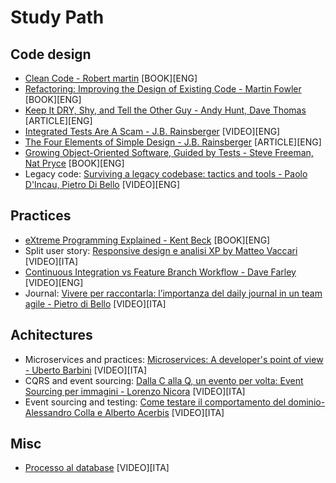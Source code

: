 # Study Path

## Code design
* [Clean Code - Robert martin](https://amzn.to/3u4A3BH) [BOOK][ENG]
* [Refactoring: Improving the Design of Existing Code - Martin Fowler](https://amzn.to/3fyboRY) [BOOK][ENG]
* [Keep It DRY, Shy, and Tell the Other Guy - Andy Hunt, Dave Thomas](http://media.pragprog.com/articles/may_04_oo1.pdf) [ARTICLE][ENG]
* [Integrated Tests Are A Scam - J.B. Rainsberger](https://vimeo.com/80533536) [VIDEO][ENG]
* [The Four Elements of Simple Design - J.B. Rainsberger](https://blog.jbrains.ca/permalink/the-four-elements-of-simple-design) [ARTICLE][ENG]
* [Growing Object-Oriented Software, Guided by Tests - Steve Freeman, Nat Pryce](https://amzn.to/3sClncL) [BOOK][ENG]
* Legacy code: [Surviving a legacy codebase: tactics and tools - Paolo D'Incau, Pietro Di Bello](https://www.youtube.com/watch?v=NGfvguzMjqw) [VIDEO][ENG]

## Practices
* [eXtreme Programming Explained - Kent Beck](https://amzn.to/3czziL3) [BOOK][ENG]
* Split user story: [Responsive design e analisi XP by Matteo Vaccari](https://www.youtube.com/watch?v=4L9aL_W-Uo0) [VIDEO][ITA]
* [Continuous Integration vs Feature Branch Workflow - Dave Farley](https://www.youtube.com/watch?v=v4Ijkq6Myfc&t=1s) [VIDEO][ENG]
* Journal: [Vivere per raccontarla: l’importanza del daily journal in un team agile - Pietro di Bello](https://vimeo.com/195952480) [VIDEO][ITA]

## Achitectures
* Microservices and practices: [Microservices: A developer's point of view - Uberto Barbini](https://www.youtube.com/watch?v=2uWvRFO0vW8) [VIDEO][ITA]
* CQRS and event sourcing: [Dalla C alla Q, un evento per volta: Event Sourcing per immagini - Lorenzo Nicora](https://www.youtube.com/watch?v=_8daXQAlzd4) [VIDEO][ITA]
* Event sourcing and testing: [Come testare il comportamento del dominio- Alessandro Colla e Alberto Acerbis](https://www.youtube.com/watch?v=-_CeNjBNvG4) [VIDEO][ITA]

## Misc
* [Processo al database](https://www.youtube.com/watch?v=d133uz7wNH4) [VIDEO][ITA]
